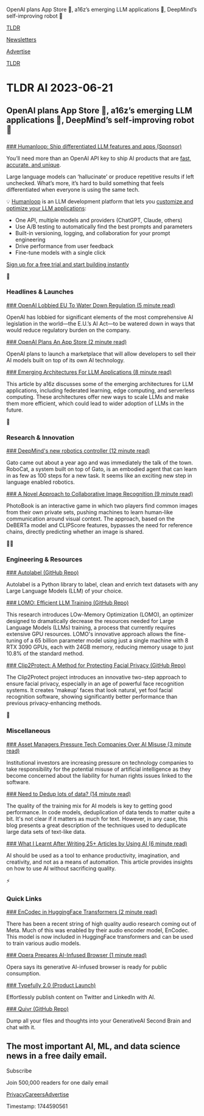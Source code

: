 OpenAI plans App Store 📱, a16z’s emerging LLM applications 📃, DeepMind’s self-improving robot 🤖

[TLDR](/)

[Newsletters](/newsletters)

[Advertise](https://advertise.tldr.tech/)

[TLDR](/)

# TLDR AI 2023-06-21

## OpenAI plans App Store 📱, a16z’s emerging LLM applications 📃, DeepMind’s self-improving robot 🤖

### 

[### Humanloop: Ship differentiated LLM features and apps (Sponsor)](https://humanloop.com/?utm_source=tldr&amp;utm_campaign=20230621)

You’ll need more than an OpenAI API key to ship AI products that are [fast, accurate, and unique](https://humanloop.com/?utm_source=tldr&utm_campaign=20230621).

Large language models can ‘hallucinate’ or produce repetitive results if left unchecked. What’s more, it’s hard to build something that feels differentiated when everyone is using the same tech.

💡 [Humanloop](https://humanloop.com/?utm_source=tldr&utm_campaign=20230621) is an LLM development platform that lets you [customize and optimize your LLM applications](https://humanloop.com/?utm_source=tldr&utm_campaign=20230621):

* One API, multiple models and providers (ChatGPT, Claude, others)
* Use A/B testing to automatically find the best prompts and parameters
* Built-in versioning, logging, and collaboration for your prompt engineering
* Drive performance from user feedback
* Fine-tune models with a single click

[Sign up for a free trial and start building instantly](https://app.humanloop.com/signup?utm_source=tldr&utm_campaign=20230621)

🚀

### Headlines & Launches

[### OpenAI Lobbied EU To Water Down Regulation (5 minute read)](https://time.com/6288245/openai-eu-lobbying-ai-act/?utm_source=tldrai)

OpenAI has lobbied for significant elements of the most comprehensive AI legislation in the world—the E.U.’s AI Act—to be watered down in ways that would reduce regulatory burden on the company.

[### OpenAI Plans An App Store (2 minute read)](https://archive.ph/9NgN7?utm_source=tldrai)

OpenAI plans to launch a marketplace that will allow developers to sell their AI models built on top of its own AI technology.

[### Emerging Architectures For LLM Applications (8 minute read)](https://a16z.com/2023/06/20/emerging-architectures-for-llm-applications/?utm_source=tldrai)

This article by a16z discusses some of the emerging architectures for LLM applications, including federated learning, edge computing, and serverless computing. These architectures offer new ways to scale LLMs and make them more efficient, which could lead to wider adoption of LLMs in the future.

🧠

### Research & Innovation

[### DeepMind's new robotics controller (12 minute read)](https://www.deepmind.com/blog/robocat-a-self-improving-robotic-agent?utm_source=tldrai)

Gato came out about a year ago and was immediately the talk of the town. RoboCat, a system built on top of Gato, is an embodied agent that can learn in as few as 100 steps for a new task. It seems like an exciting new step in language enabled robotics.

[### A Novel Approach to Collaborative Image Recognition (9 minute read)](https://arxiv.org/abs/2306.09607v1?utm_source=tldrai)

PhotoBook is an interactive game in which two players find common images from their own private sets, pushing machines to learn human-like communication around visual context. The approach, based on the DeBERTa model and CLIPScore features, bypasses the need for reference chains, directly predicting whether an image is shared.

👨‍💻

### Engineering & Resources

[### Autolabel (GitHub Repo)](https://github.com/refuel-ai/autolabel?utm_source=tldrai)

Autolabel is a Python library to label, clean and enrich text datasets with any Large Language Models (LLM) of your choice.

[### LOMO: Efficient LLM Training (GitHub Repo)](https://github.com/openlmlab/lomo?utm_source=tldrai)

This research introduces LOw-Memory Optimization (LOMO), an optimizer designed to dramatically decrease the resources needed for Large Language Models (LLMs) training, a process that currently requires extensive GPU resources. LOMO's innovative approach allows the fine-tuning of a 65 billion parameter model using just a single machine with 8 RTX 3090 GPUs, each with 24GB memory, reducing memory usage to just 10.8% of the standard method.

[### Clip2Protect: A Method for Protecting Facial Privacy (GitHub Repo)](https://github.com/fahadshamshad/clip2protect?utm_source=tldrai)

The Clip2Protect project introduces an innovative two-step approach to ensure facial privacy, especially in an age of powerful face recognition systems. It creates 'makeup' faces that look natural, yet fool facial recognition software, showing significantly better performance than previous privacy-enhancing methods.

🎁

### Miscellaneous

[### Asset Managers Pressure Tech Companies Over AI Misuse (3 minute read)](https://archive.ph/tENu3?utm_source=tldrai)

Institutional investors are increasing pressure on technology companies to take responsibility for the potential misuse of artificial intelligence as they become concerned about the liability for human rights issues linked to the software.

[### Need to Dedup lots of data? (14 minute read)](https://huggingface.co/blog/dedup?utm_source=tldrai)

The quality of the training mix for AI models is key to getting good performance. In code models, deduplication of data tends to matter quite a bit. It's not clear if it matters as much for text. However, in any case, this blog presents a great description of the techniques used to deduplicate large data sets of text-like data.

[### What I Learnt After Writing 25+ Articles by Using AI (6 minute read)](https://archive.is/Zr8HV?utm_source=tldrai)

AI should be used as a tool to enhance productivity, imagination, and creativity, and not as a means of automation. This article provides insights on how to use AI without sacrificing quality.

⚡️

### Quick Links

[### EnCodec in HuggingFace Transformers (2 minute read)](https://huggingface.co/docs/transformers/main/en/model_doc/encodec#overview?utm_source=tldrai)

There has been a recent string of high quality audio research coming out of Meta. Much of this was enabled by their audio encoder model, EnCodec. This model is now included in HuggingFace transformers and can be used to train various audio models.

[### Opera Prepares AI-Infused Browser (1 minute read)](https://www.engadget.com/operas-generative-ai-infused-browser-is-ready-for-the-masses-070013098.html?src=rss?utm_source=tldrai)

Opera says its generative AI-infused browser is ready for public consumption.

[### Typefully 2.0 (Product Launch)](https://www.producthunt.com/posts/typefully-2-0?utm_source=tldrai)

Effortlessly publish content on Twitter and LinkedIn with AI.

[### Quivr (GitHub Repo)](https://github.com/StanGirard/quivr?utm_source=tldrai)

Dump all your files and thoughts into your GenerativeAI Second Brain and chat with it.

## The most important AI, ML, and data science news in a free daily email.

Subscribe

Join 500,000 readers for one daily email

[Privacy](/privacy)[Careers](https://jobs.ashbyhq.com/tldr.tech)[Advertise](/ai/advertise)

Timestamp: 1744590561